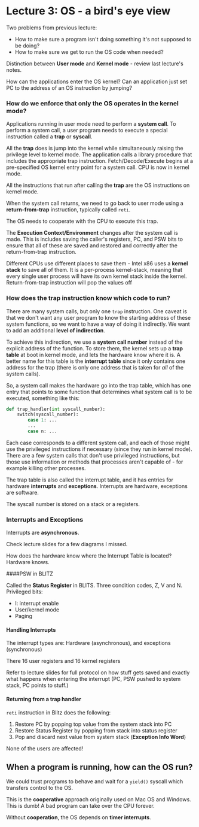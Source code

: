 # Lecture 3: OS - a bird's eye view

Two problems from previous lecture:

* How to make sure a program isn't doing something it's not supposed to be doing?
* How to make sure we get to run the OS code when needed?

Distinction between **User mode** and **Kernel mode** - review last lecture's notes.

How can the applications enter the OS kernel? Can an application just set PC to the address of an OS instruction by jumping?

### How do we enforce that only the OS operates in the kernel mode?

Applications running in user mode need to perform a **system call**. To perform a system call, a user program needs to execute a special instruction called a **trap** or **syscall**.

All the **trap** does is jump into the kernel while simultaneously raising the privilege level to kernel mode. The application calls a library procedure that includes the appropriate trap instruction. Fetch/Decode/Execute begins at a pre-specified OS kernel entry point for a system call. CPU is now in kernel mode.

All the instructions that run after calling the **trap** are the OS instructions on kernel mode.

When the system call returns, we need to go back to user mode using a **return-from-trap** instruction, typically called ```reti```. 

The OS needs to cooperate with the CPU to execute this trap.

The **Execution Context/Environment** changes after the system call is made. This is includes saving the caller's registers, PC, and PSW bits to ensure that all of these are saved and restored and correctly after the return-from-trap instruction. 

Different CPUs use different places to save them - Intel x86 uses a **kernel stack** to save all of them. It is a per-process kernel-stack, meaning that every single user process will have its own kernel stack inside the kernel. Return-from-trap instruction will pop the values off

### How does the trap instruction know which code to run?

There are many system calls, but only one ```trap``` instruction. One caveat is that we don't want any user program to know the starting address of these system functions, so we want to have a way of doing it indirectly. We want to add an additional **level of indirection**. 

To achieve this indirection, we use a **system call number** instead of the explicit address of the function. To store them, the kernel sets up a **trap table** at boot in kernel mode, and lets the hardware know where it is. A better name for this table is the **interrupt table** since it only contains one address for the trap (there is only one address that is taken for *all* of the system calls).

So, a system call makes the hardware go into the trap table, which has one entry that points to some function that determines what system call is to be executed, something like this:

``` python
def trap_handler(int syscall_number):
    switch(syscall_number):
        case 1: ...
        ...
        case n: ...
```

Each case corresponds to a different system call, and each of those might use the privileged instructions if necessary (since they run in kernel mode). There are a few system calls that don't use privileged instructions, but those use information or methods that processes aren't capable of - for example killing other processes.

The trap table is also called the interrupt table, and it has entries for hardware **interrupts** and **exceptions**. Interrupts are hardware, exceptions are software.

The syscall number is stored on a stack or a registers.

### Interrupts and Exceptions

Interrupts are **asynchronous**.

Check lecture slides for a few diagrams I missed.

How does the hardware know where the Interrupt Table is located? Hardware knows.

####PSW in BLITZ

Called the **Status Register** in BLITS. Three condition codes, Z, V and N. Privileged bits:

* I: interrupt enable
* User/kernel mode
* Paging

#### Handling Interrupts

The interrupt types are: Hardware (asynchronous), and exceptions (synchronous)

There 16 user registers and 16 kernel registers

Refer to lecture slides for full protocol on how stuff gets saved and exactly what happens when entering the interrupt (PC, PSW pushed to system stack, PC points to stuff.)

#### Returning from a trap handler

`reti` instruction in Blitz does the following:

1. Restore PC by popping top value from the system stack into PC
2. Restore Status Register by popping from stack into status register
3. Pop and discard next value from system stack (**Exception Info Word**)

None of the users are affected!

## When a program is running, how can the OS run?

We could trust programs to behave and wait for a `yield()` syscall which transfers control to the OS.

This is the **cooperative** approach originally used on Mac OS and Windows. This is dumb! A bad program can take over the CPU forever.

Without **cooperation**, the OS depends on **timer interrupts**.